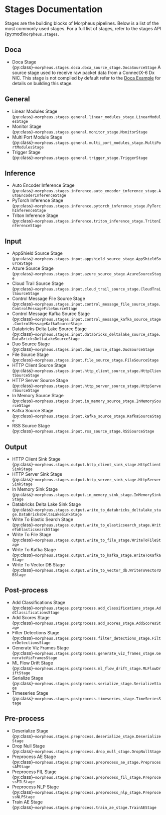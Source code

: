 <!--
SPDX-FileCopyrightText: Copyright (c) 2023, NVIDIA CORPORATION & AFFILIATES. All rights reserved.
SPDX-License-Identifier: Apache-2.0

Licensed under the Apache License, Version 2.0 (the "License");
you may not use this file except in compliance with the License.
You may obtain a copy of the License at

http://www.apache.org/licenses/LICENSE-2.0

Unless required by applicable law or agreed to in writing, software
distributed under the License is distributed on an "AS IS" BASIS,
WITHOUT WARRANTIES OR CONDITIONS OF ANY KIND, either express or implied.
See the License for the specific language governing permissions and
limitations under the License.
-->

# Stages Documentation

Stages are the building blocks of Morpheus pipelines. Below is a list of the most commonly used stages. For a full list of stages, refer to the stages API {py:mod}`morpheus.stages`.

## Doca

- Doca Stage {py:class}`~morpheus.stages.doca.doca_source_stage.DocaSourceStage` A source stage used to receive raw packet data from a ConnectX-6 Dx NIC. This stage is not compiled by default refer to the [Doca Example](../../../examples/doca/README.md) for details on building this stage.

## General

- Linear Modules Stage {py:class}`~morpheus.stages.general.linear_modules_stage.LinearModulesStage`
- Monitor Stage {py:class}`~morpheus.stages.general.monitor_stage.MonitorStage`
- Multi Port Module Stage {py:class}`~morpheus.stages.general.multi_port_modules_stage.MultiPortModulesStage`
- Trigger Stage {py:class}`~morpheus.stages.general.trigger_stage.TriggerStage`

## Inference

- Auto Encoder Inference Stage {py:class}`~morpheus.stages.inference.auto_encoder_inference_stage.AutoEncoderInferenceStage`
- PyTorch Inference Stage {py:class}`~morpheus.stages.inference.pytorch_inference_stage.PyTorchInferenceStage`
- Triton Inference Stage {py:class}`~morpheus.stages.inference.triton_inference_stage.TritonInferenceStage`

## Input

- AppShield Source Stage {py:class}`~morpheus.stages.input.appshield_source_stage.AppShieldSourceStage`
- Azure Source Stage {py:class}`~morpheus.stages.input.azure_source_stage.AzureSourceStage`
- Cloud Trail Source Stage {py:class}`~morpheus.stages.input.cloud_trail_source_stage.CloudTrailSourceStage`
- Control Message File Source Stage {py:class}`~morpheus.stages.input.control_message_file_source_stage.ControlMessageFileSourceStage`
- Control Message Kafka Source Stage {py:class}`~morpheus.stages.input.control_message_kafka_source_stage.ControlMessageKafkaSourceStage`
- Databricks Delta Lake Source Stage {py:class}`~morpheus.stages.input.databricks_deltalake_source_stage.DataBricksDeltaLakeSourceStage`
- Duo Source Stage {py:class}`~morpheus.stages.input.duo_source_stage.DuoSourceStage`
- File Source Stage {py:class}`~morpheus.stages.input.file_source_stage.FileSourceStage`
- HTTP Client Source Stage {py:class}`~morpheus.stages.input.http_client_source_stage.HttpClientSourceStage`
- HTTP Server Source Stage {py:class}`~morpheus.stages.input.http_server_source_stage.HttpServerSourceStage`
- In Memory Source Stage {py:class}`~morpheus.stages.input.in_memory_source_stage.InMemorySourceStage`
- Kafka Source Stage {py:class}`~morpheus.stages.input.kafka_source_stage.KafkaSourceStage`
- RSS Source Stage {py:class}`~morpheus.stages.input.rss_source_stage.RSSSourceStage`

## Output
- HTTP Client Sink Stage {py:class}`~morpheus.stages.output.http_client_sink_stage.HttpClientSinkStage`
- HTTP Server Sink Stage {py:class}`~morpheus.stages.output.http_server_sink_stage.HttpServerSinkStage`
- In Memory Sink Stage {py:class}`~morpheus.stages.output.in_memory_sink_stage.InMemorySinkStage`
- Databricks Delta Lake Sink Stage {py:class}`~morpheus.stages.output.write_to_databricks_deltalake_stage.DataBricksDeltaLakeSinkStage`
- Write To Elastic Search Stage {py:class}`~morpheus.stages.output.write_to_elasticsearch_stage.WriteToElasticsearchStage`
- Write To File Stage {py:class}`~morpheus.stages.output.write_to_file_stage.WriteToFileStage`
- Write To Kafka Stage {py:class}`~morpheus.stages.output.write_to_kafka_stage.WriteToKafkaStage`
- Write To Vector DB Stage {py:class}`~morpheus.stages.output.write_to_vector_db.WriteToVectorDBStage`

## Post-process

- Add Classifications Stage {py:class}`~morpheus.stages.postprocess.add_classifications_stage.AddClassificationsStage`
- Add Scores Stage {py:class}`~morpheus.stages.postprocess.add_scores_stage.AddScoresStage`
- Filter Detections Stage {py:class}`~morpheus.stages.postprocess.filter_detections_stage.FilterDetectionsStage`
- Generate Viz Frames Stage {py:class}`~morpheus.stages.postprocess.generate_viz_frames_stage.GenerateVizFramesStage`
- ML Flow Drift Stage {py:class}`~morpheus.stages.postprocess.ml_flow_drift_stage.MLFlowDriftStage`
- Serialize Stage {py:class}`~morpheus.stages.postprocess.serialize_stage.SerializeStage`
- Timeseries Stage {py:class}`~morpheus.stages.postprocess.timeseries_stage.TimeSeriesStage`

## Pre-process

- Deserialize Stage {py:class}`~morpheus.stages.preprocess.deserialize_stage.DeserializeStage`
- Drop Null Stage {py:class}`~morpheus.stages.preprocess.drop_null_stage.DropNullStage`
- Preprocess AE Stage {py:class}`~morpheus.stages.preprocess.preprocess_ae_stage.PreprocessAEStage`
- Preprocess FIL Stage {py:class}`~morpheus.stages.preprocess.preprocess_fil_stage.PreprocessFILStage`
- Preprocess NLP Stage {py:class}`~morpheus.stages.preprocess.preprocess_nlp_stage.PreprocessNLPStage`
- Train AE Stage {py:class}`~morpheus.stages.preprocess.train_ae_stage.TrainAEStage`
